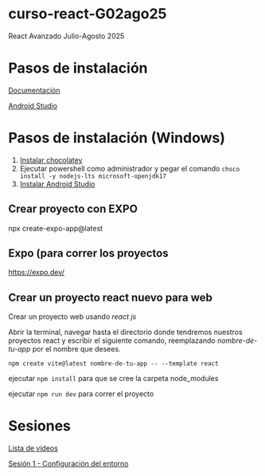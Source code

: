 # curso-react-G02ago25
React Avanzado Julio-Agosto 2025

# Pasos de instalación
[Documentación](https://reactnative.dev/docs/set-up-your-environment?os=windows&platform=android)

[Android Studio](https://developer.android.com/studio?hl=es-419)

# Pasos de instalación (Windows)

1. [Instalar chocolatey](https://chocolatey.org/install)
2. Ejecutar powershell como administrador y pegar el comando ```choco install -y nodejs-lts microsoft-openjdk17```
3. [Instalar Android Studio](https://developer.android.com/studio?hl=es-419)


## Crear proyecto con EXPO

npx create-expo-app@latest

## Expo (para correr los proyectos

https://expo.dev/

## Crear un proyecto react nuevo para web

Crear un proyecto web usando *react js*

Abrir la terminal, navegar hasta el directorio donde tendremos nuestros proyectos react y escribir el siguiente comando, reemplazando *nombre-de-tu-app* por el nombre que desees.

`npm create vite@latest nombre-de-tu-app -- --template react`

ejecutar `npm install` para que se cree la carpeta node_modules

ejecutar `npm run dev` para correr el proyecto


# Sesiones

[Lista de videos](https://www.youtube.com/playlist?list=PLXDgesVAFKPZ--jE7yeFBtlgyANHx70Ep)

[Sesión 1 - Configuración del entorno](https://youtu.be/6a_cwL3_UBs)
